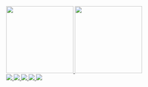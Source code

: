 <div>
  <a href="https://github.com/alexdsouzaf">
  <img height="180em" src="https://github-readme-stats.vercel.app/api?username=alexdsouzaf&show_icons=true&theme=gotham&include_all_commits=true&count_private=true"/>
  <img height="180em" src="https://github-readme-stats.vercel.app/api/top-langs/?username=alexdsouzaf&layout=compact&langs_count=7&theme=gotham"/>
    <div>
      <img src="https://img.shields.io/badge/CSharp-20232A?style=for-the-badge&logo=csharp&logoColor=purple">
      <img src="https://img.shields.io/badge/DotNet-20232A?style=for-the-badge&logo=dotnet&logoColor=darkgreen">
      <img src="https://img.shields.io/badge/Xamarin-20232A?style=for-the-badge&logo=Xamarin&logoColor=green">
      <img src="https://img.shields.io/badge/SQL-20232A?style=for-the-badge&logo=SQL&logoColor=white">
      <img src="https://img.shields.io/badge/SQLite-20232A?style=for-the-badge&logo=SQLite&logoColor=gray">
    </div>

</div>
